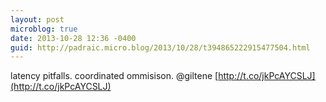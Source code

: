 ```yaml
---
layout: post
microblog: true
date: 2013-10-28 12:36 -0400
guid: http://padraic.micro.blog/2013/10/28/t394865222915477504.html
---
```

latency pitfalls. coordinated ommisison. @giltene [http://t.co/jkPcAYCSLJ](http://t.co/jkPcAYCSLJ)
